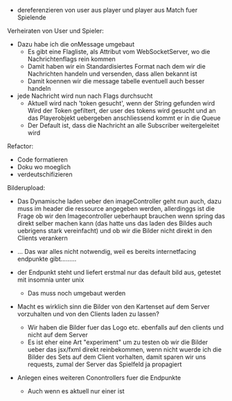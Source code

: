 
- dereferenzieren von user aus player und player aus Match fuer Spielende

Verheiraten von User und Spieler:
- Dazu habe ich die onMessage umgebaut 
  - Es gibt eine Flagliste, als Attribut vom WebSocketServer, wo die Nachrichtenflags rein kommen
  - Damit haben wir ein Standardisiertes Format nach dem wir die Nachrichten
  handeln und versenden, dass allen bekannt ist
  - Damit koennen wir die message tabelle eventuell auch besser handeln
- jede Nachricht wird nun nach Flags durchsucht
  - Aktuell wird nach 'token gesucht', wenn der String gefunden wird
  Wird der Token gefiltert, der user des tokens wird gesucht und an das Playerobjekt uebergeben
  anschliessend kommt er in die Queue
  - Der Default ist, dass die Nachricht an alle Subscriber weitergeleitet wird

Refactor:
- Code formatieren
- Doku wo moeglich
- verdeutschifizieren

Bilderupload:
- Das Dynamische laden ueber den imageController geht nun auch, dazu muss im header die ressource angegeben werden, allerdinggs ist die Frage
  ob wir den Imagecontroller ueberhaupt brauchen wenn spring das direkt selber machen kann (das hatte uns das laden des Bildes auch uebrigens stark vereinfacht)
  und ob wir die Bilder nicht direkt in den Clients verankern
- ... Das war alles nicht notwendig, weil es bereits internetfacing endpunkte gibt.........
- der Endpunkt steht und liefert erstmal nur das default bild aus, getestet mit insomnia unter unix
  - Das muss noch umgebaut werden
- Macht es wirklich sinn die Bilder von den Kartenset auf dem Server vorzuhalten und von 
  den Clients laden zu lassen?
  - Wir haben die Bilder fuer das Logo etc. ebenfalls auf den clients und nicht auf dem Server
  - Es ist eher eine Art "experiment" um zu testen ob wir die Bilder ueber das jsx/fxml direkt reinbekommen, wenn nicht wuerde
  ich die Bilder des Sets auf dem Client vorhalten, damit sparen wir uns requests, zumal der Server das Spielfeld ja propagiert
    
- Anlegen eines weiteren Conontrollers fuer die Endpunkte
  - Auch wenn es aktuell nur einer ist